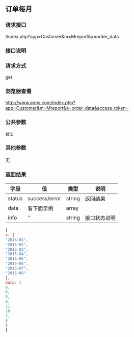 ## 订单每月
### **请求接口**
/index.php?app=Customer&m=Mreport&a=order_data

### **接口说明**

### **请求方式**
get

### **浏览器查看**
http://www.apps.com/index.php?app=Customer&m=Mreport&a=order_data&access_token=

### **公共参数** 
`暂无`

### **其他参数**
无


### **返回结果**
|字段       |值             |类型    |说明           |
| --------- |--------      |--------|--------       |
|status     |success/error |string |返回结果         |
|data       |看下面示例 | array ||
|info       | '' | string | 接口状态说明  |

``` javascript
{
x: [
"2015-01",
"2015-02",
"2015-03",
"2015-04",
"2015-05",
"2015-06",
"2015-07",
"2015-08"
],
data: [
0,
0,
0,
9,
11,
20,
3,
0
]
}